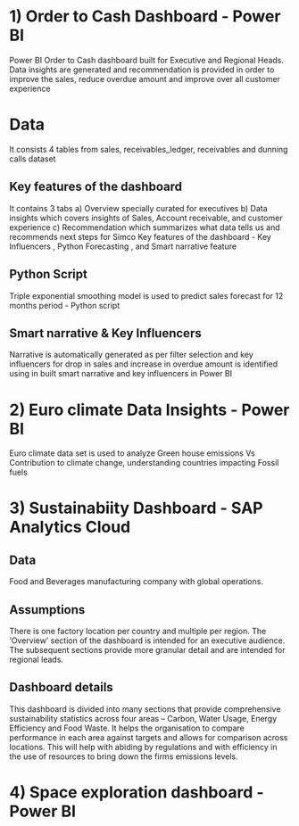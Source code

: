 # 1) Order to Cash Dashboard - Power BI
Power BI Order to Cash dashboard built for Executive and Regional Heads. Data insights are generated and recommendation is provided in order to improve the sales, 
reduce overdue amount and improve over all customer experience 

# Data
It consists 4 tables from sales, receivables_ledger, receivables and dunning calls dataset

## Key features of the dashboard
It contains 3 tabs 
a) Overview specially curated for executives 
b) Data insights which covers insights of Sales, Account receivable, and customer experience 
c) Recommendation which summarizes what data tells us and recommends next steps for Simco
Key features of the dashboard - Key Influencers , Python Forecasting , and Smart narrative feature

## Python Script 
Triple exponential smoothing model is used to predict sales forecast for 12 months period - Python script 

## Smart narrative & Key Influencers
Narrative is automatically generated as per filter selection and key influencers for drop in sales and increase in overdue amount is identified using in built smart narrative and key influencers in Power BI

# 2) Euro climate Data Insights - Power BI 
Euro climate data set is used to analyze Green house emissions Vs Contribution to climate change, understanding countries impacting Fossil fuels

# 3) Sustainabiity Dashboard - SAP Analytics Cloud 

## Data
Food and Beverages manufacturing company with global operations. 

## Assumptions
There is one factory location per country and multiple per region. The ‘Overview’ section of the dashboard is intended for an executive audience. The subsequent sections provide more granular detail and are intended for regional leads.

## Dashboard details
This dashboard is divided into many sections that provide comprehensive sustainability statistics across four areas – Carbon, Water Usage, Energy Efficiency and Food Waste. It helps the organisation to compare performance in each area against targets and allows for comparison across locations. This will help with abiding by regulations and with efficiency in the use of resources to bring down the firms emissions levels.

# 4) Space exploration dashboard - Power BI



